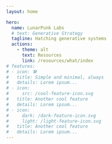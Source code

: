 ```yaml
---
layout: home

hero:
  name: LunarPunk Labs
  # text: Generative Strategy
  tagline: Hatching generative systems
  actions:
    - theme: alt
      text: Resources
      link: /resources/what/index
# features:
# - icon: 🛠️
#   title: Simple and minimal, always
#   details: Lorem ipsum...
# - icon:
#     src: /cool-feature-icon.svg
#   title: Another cool feature
#   details: Lorem ipsum...
# - icon:
#     dark: /dark-feature-icon.svg
#     light: /light-feature-icon.svg
#   title: Another cool feature
#   details: Lorem ipsum...
---
```

